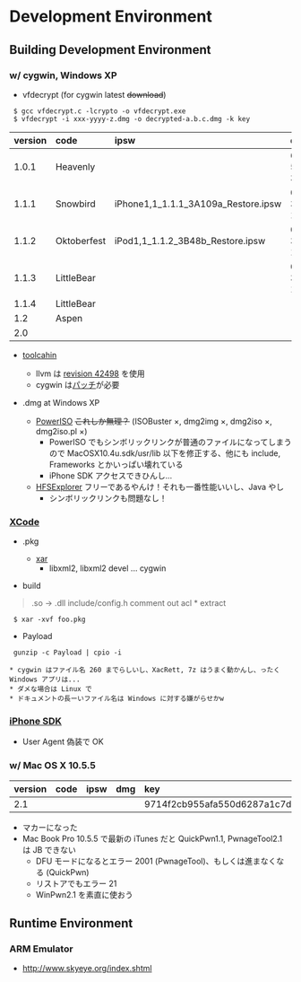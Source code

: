# Development Environment #

## Building Development Environment ##
### w/ cygwin, Windows XP ###
  * vfdecrypt (for cygwin latest ~~download~~)
```
 $ gcc vfdecrypt.c -lcrypto -o vfdecrypt.exe
 $ vfdecrypt -i xxx-yyyy-z.dmg -o decrypted-a.b.c.dmg -k key
```
|version|code|ipsw|dmg|key|
|:------|:---|:---|:--|:--|
|1.0.1|Heavenly|  |694-5262-39.dmg|28c909fc6d322fa18940f03279d70880e59a4507998347c70d5b8ca7ef090ecccc15e82d|
|1.1.1|Snowbird|iPhone1,1\_1.1.1\_3A109a\_Restore.ipsw|022-3602-17.dmg|f45de7637a62b200950e550f4144696d7ff3dc5f0b19c8efdf194c88f3bc2fa808fea3b3|
|1.1.2|Oktoberfest|iPod1,1\_1.1.2\_3B48b\_Restore.ipsw|022-3724-1.dmg|70e11d7209602ada5b15fbecc1709ad4910d0ad010bb9a9125b78f9f50e25f3e05c595e2|
|1.1.3|LittleBear|  |022-3743-100.dmg|11070c11d93b9be5069b643204451ed95aad37df7b332d10e48fd3d23c62fca517055816|
|1.1.4|LittleBear|  |  |  |
|1.2|Aspen|  |  |  |
|2.0|  |  |  |2cfca55aabb22fde7746e6a034f738b7795458be9902726002a8341995558990f41e3755 |

  * [toolcahin](http://code.google.com/p/iphone-dev/wiki/Building)
    * llvm は [revision 42498](https://code.google.com/p/umjammer/source/detail?r=42498) を使用
    * cygwin は[パッチ](http://code.google.com/p/iphone-dev/issues/attachment?aid=-6114562444342259473&name=odcctools_cygwin.patch)が必要

  * .dmg at Windows XP
    * [PowerISO](http://www.poweriso.com/) ~~これしか無理？~~ (ISOBuster ×, dmg2img ×, dmg2iso ×, dmg2iso.pl ×)
      * PowerISO でもシンボリックリンクが普通のファイルになってしまうので MacOSX10.4u.sdk/usr/lib 以下を修正する、他にも include, Frameworks とかいっぱい壊れている
      * iPhone SDK アクセスできひんし...
    * [HFSExplorer](http://hem.bredband.net/catacombae/hfsx.html) フリーであるやんけ！それも一番性能いいし、Java やし
      * シンボリックリンクも問題なし！

### [XCode](http://developer.apple.com/tools/download/) ###
  * .pkg
    * [xar](http://code.google.com/p/xar/)
      * libxml2, libxml2 devel ... cygwin

  * build
> .so -> .dll
> include/config.h comment out acl
    * extract
```
 $ xar -xvf foo.pkg
```
  * Payload
```
 gunzip -c Payload | cpio -i
```
    * cygwin はファイル名 260 までらしいし、XacRett, 7z はうまく動かんし、ったく Windows アプリは...
    * ダメな場合は Linux で
    * ドキュメントの長ーいファイル名は Windows に対する嫌がらせかw
### [iPhone SDK](http://developer.apple.com/iphone/) ###

  * User Agent 偽装で OK

### w/ Mac OS X 10.5.5 ###

|version|code|ipsw|dmg|key|
|:------|:---|:---|:--|:--|
|2.1|  |  |  |9714f2cb955afa550d6287a1c7dd7bd0efb3c26cf74b948de7c43cf934913df69fc5a05f|

  * マカーになった
  * Mac Book Pro 10.5.5 で最新の iTunes だと QuickPwn1.1, PwnageTool2.1 は JB できない
    * DFU モードになるとエラー 2001 (PwnageTool)、もしくは進まなくなる (QuickPwn)
    * リストアでもエラー 21
    * WinPwn2.1 を素直に使おう

## Runtime Environment ##
### ARM Emulator ###

  * http://www.skyeye.org/index.shtml